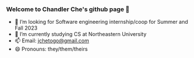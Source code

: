 ### Welcome to Chandler Che's github page 👋

- 🔭 I’m looking for Software engineering internship/coop for Summer and Fall 2023
- 🌱 I’m currently studying CS at Northeastern University
- 📫 Email: jchetogo@gmail.com
- 😄 Pronouns: they/them/theirs
